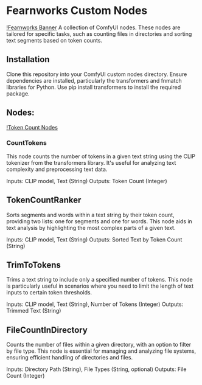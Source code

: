# Fearnworks Custom Nodes 
[!Fearnworks Banner](static/banner-1544x500.png)
A collection of ComfyUI nodes. These nodes are tailored for specific tasks, such as counting files in directories and sorting text segments based on token counts.

## Installation
Clone this repository into your ComfyUI custom nodes directory.
Ensure dependencies are installed, particularly the transformers and fnmatch libraries for Python. Use pip install transformers to install the required package.


## Nodes:
[!Token Count Nodes](static/TokenCount.png)
### CountTokens
This node counts the number of tokens in a given text string using the CLIP tokenizer from the transformers library. It's useful for analyzing text complexity and preprocessing text data.

Inputs: CLIP model, Text (String)
Outputs: Token Count (Integer)

## TokenCountRanker
Sorts segments and words within a text string by their token count, providing two lists: one for segments and one for words. This node aids in text analysis by highlighting the most complex parts of a given text.

Inputs: CLIP model, Text (String)
Outputs: Sorted Text by Token Count (String)

## TrimToTokens
Trims a text string to include only a specified number of tokens. This node is particularly useful in scenarios where you need to limit the length of text inputs to certain token thresholds.

Inputs: CLIP model, Text (String), Number of Tokens (Integer)
Outputs: Trimmed Text (String)

## FileCountInDirectory
Counts the number of files within a given directory, with an option to filter by file type. This node is essential for managing and analyzing file systems, ensuring efficient handling of directories and files.

Inputs: Directory Path (String), File Types (String, optional)
Outputs: File Count (Integer)